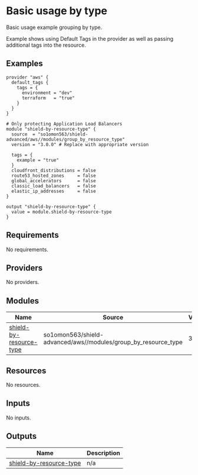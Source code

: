 # Basic usage by type

Basic usage example grouping by type.

Example shows using Default Tags in the provider as well as passing additional tags into the resource.

<!-- BEGINNING OF PRE-COMMIT-TERRAFORM DOCS HOOK -->


## Examples

```hcl
provider "aws" {
  default_tags {
    tags = {
      environment = "dev"
      terraform   = "true"
    }
  }
}

# Only protecting Application Load Balancers
module "shield-by-resource-type" {
  source  = "so1omon563/shield-advanced/aws//modules/group_by_resource_type"
  version = "3.0.0" # Replace with appropriate version

  tags = {
    example = "true"
  }
  cloudfront_distributions = false
  route53_hosted_zones     = false
  global_accelerators      = false
  classic_load_balancers   = false
  elastic_ip_addresses     = false
}

output "shield-by-resource-type" {
  value = module.shield-by-resource-type
}
```

## Requirements

No requirements.

## Providers

No providers.

## Modules

| Name | Source | Version |
|------|--------|---------|
| <a name="module_shield-by-resource-type"></a> [shield-by-resource-type](#module\_shield-by-resource-type) | so1omon563/shield-advanced/aws//modules/group_by_resource_type | 3.0.0 |

## Resources

No resources.

## Inputs

No inputs.

## Outputs

| Name | Description |
|------|-------------|
| <a name="output_shield-by-resource-type"></a> [shield-by-resource-type](#output\_shield-by-resource-type) | n/a |


<!-- END OF PRE-COMMIT-TERRAFORM DOCS HOOK -->
